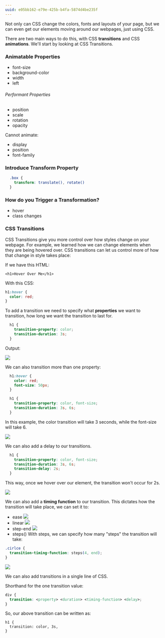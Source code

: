 ```yaml
---
uuid: e05bb162-e79e-425b-b4fa-5874d4be235f
---
```


Not only can CSS change the colors, fonts and layouts of your page,
but we can even get our elements moving around our webpages, just using CSS.

There are two main ways to do this, with CSS **transitions** and CSS **animations**.
We'll start by looking at CSS Transitions.


### Animatable Properties
- font-size
- background-color
- width
- left

###### Performant Properties
- position
- scale
- rotation
- opacity

Cannot animate:
- display
- position
- font-family




### Introduce Transform Property
```css
  .box {
    transform: translate(), rotate()
  }
```
<!-- Note look up pointer evets -->

### How do you Trigger a Transformation?
- hover
- class changes

<!-- http://oli.jp/2010/css-animatable-properties/ -->
### CSS Transitions

CSS Transitions give you more control over how styles change on your webpage. For example,
we learned how we can change elements when they are being hovered over. CSS transitions can let
us control more of how that change in style takes place:

If we have this HTML:

```
<h1>Hover Over Me</h1>
```

With this CSS:

```css
h1:hover {
  color: red;
}
```

To add a transition we need to specify what **properties** we want to transition,
how long we want the transition to last for.

```css
  h1 {
    transition-property: color;
    transition-duration: 3s;
  }
```

Output:

![](https://cl.ly/1D103N2B3G2a/Screen%20Recording%202017-09-17%20at%2003.19%20PM.gif)

We can also transition more than one property:

```css
  h1:hover {
    color: red;
    font-size: 50px;
  }

  h1 {
    transition-property: color, font-size;
    transition-duration: 3s, 6s;
  }
```

In this example, the color transition will take 3 seconds, while the font-size will take 6.

![](https://cl.ly/2j2r3S0f1P3e/Screen%20Recording%202017-09-17%20at%2003.23%20PM.gif)

We can also add a delay to our transitions.

```css
  h1 {
    transition-property: color, font-size;
    transition-duration: 3s, 6s;
    transition-delay: 2s;
  }
```

This way, once we hover over our element, the transition won't occur for 2s.

![](https://cl.ly/1H0R1G45352e/Screen%20Recording%202017-09-17%20at%2003.28%20PM.gif)


We can also add a **timing function** to our transition. This dictates how the transition will take place, we can set it to:
- ease
![](https://cl.ly/1V3F3w0J1O1X/Screen%20Recording%202017-09-17%20at%2003.56%20PM.gif)
- linear
![](https://cl.ly/2H2V3d1u1q1d/Screen%20Recording%202017-09-17%20at%2003.57%20PM.gif)
- step-end
![](https://cl.ly/0a2s413f3S3u/Screen%20Recording%202017-09-17%20at%2003.57%20PM.gif)
- steps()
With steps, we can specify how many "steps" the transition will take:

```css
.cirlce {
  transition-timing-function: steps(4, end);
}  
```
![](https://cl.ly/2t2I1C251J0J/Screen%20Recording%202017-09-17%20at%2003.59%20PM.gif)




We can also add transitions in a single line of CSS.

Shorthand for the one transition value:

```css
div {
  transition: <property> <duration> <timing-function> <delay>;
}
```

So, our above transition can be written as:

```
h1 {
  transition: color, 3s,
}
```
